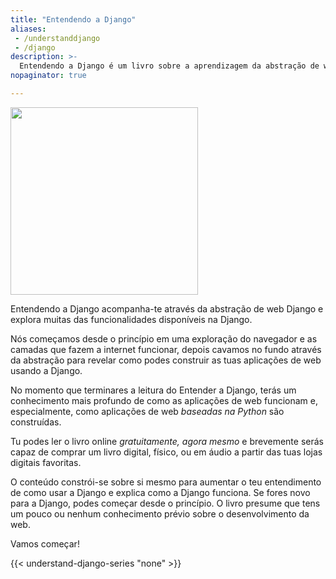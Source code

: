 ```yaml
---
title: "Entendendo a Django"
aliases:
 - /understanddjango
 - /django
description: >-
  Entendendo a Django é um livro sobre a aprendizagem da abstração de web Django para construir aplicações de web com a Python.
nopaginator: true

---
```


<div class="w-full flex flex-row justify-center mb-4">
<img src="/img/understand-django-cover.png" width=300>
</div>

Entendendo a Django acompanha-te através da abstração de web Django e explora muitas das funcionalidades disponíveis na Django.

Nós começamos desde o princípio em uma exploração do navegador e as camadas que fazem a internet funcionar, depois cavamos no fundo através da abstração para revelar como podes construir as tuas aplicações de web usando a Django.

No momento que terminares a leitura do Entender a Django, terás um conhecimento mais profundo de como as aplicações de web funcionam e, especialmente, como aplicações de web _baseadas na Python_ são construídas.

Tu podes ler o livro online _gratuitamente, agora mesmo_ e brevemente serás capaz de comprar um livro digital, físico, ou em áudio a partir das tuas lojas digitais favoritas.

O conteúdo constrói-se sobre si mesmo para aumentar o teu entendimento de como usar a Django e explica como a Django funciona. Se fores novo para a Django, podes começar desde o princípio. O livro presume que tens um pouco ou nenhum conhecimento prévio sobre o desenvolvimento da web.

Vamos começar!

{{< understand-django-series "none" >}}
